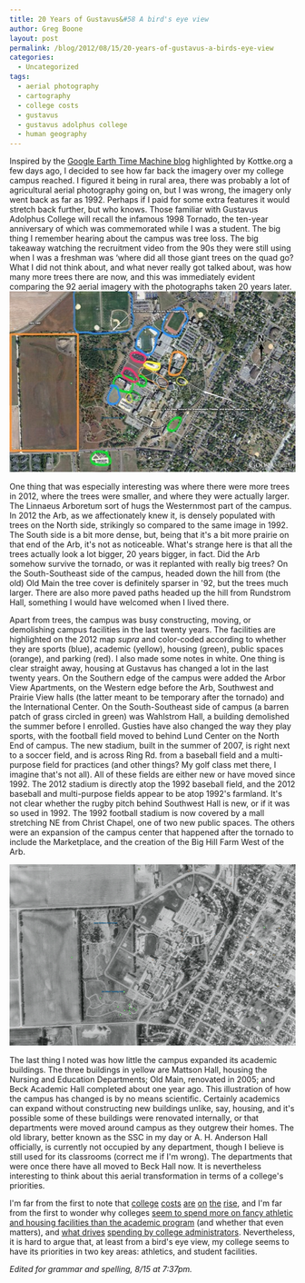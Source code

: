 ```yaml
---
title: 20 Years of Gustavus&#58 A bird's eye view
author: Greg Boone
layout: post
permalink: /blog/2012/08/15/20-years-of-gustavus-a-birds-eye-view
categories:
  - Uncategorized
tags:
  - aerial photography
  - cartography
  - college costs
  - gustavus
  - gustavus adolphus college
  - human geography
---
```

Inspired by the [Google Earth Time Machine blog][1] highlighted by Kottke.org a few days ago, I decided to see how far back the imagery over my college campus reached. I figured it being in rural area, there was probably a lot of agricultural aerial photography going on, but I was wrong, the imagery only went back as far as 1992. Perhaps if I paid for some extra features it would stretch back further, but who knows. Those familiar with Gustavus Adolphus College will recall the infamous 1998 Tornado, the ten-year anniversary of which was commemorated while I was a student. The big thing I remember hearing about the campus was tree loss. The big takeaway watching the recruitment video from the 90s they were still using when I was a freshman was &#8216;where did all those giant trees on the quad go? What I did not think about, and what never really got talked about, was how many more trees there are now, and this was immediately evident comparing the 92 aerial imagery with the photographs taken 20 years later.  
[<img class="alignleft size-medium wp-image-1596" title="Gustavus 2012" src="/assets/images/2012/08/GAC121-512x318.jpg" alt="" width="512" height="318" />][2]

One thing that was especially interesting was where there were more trees in 2012, where the trees were smaller, and where they were actually larger. The Linnaeus Arboretum sort of hugs the Westernmost part of the campus. In 2012 the Arb, as we affectionately knew it, is densely populated with trees on the North side, strikingly so compared to the same image in 1992. The South side is a bit more dense, but, being that it's a bit more prairie on that end of the Arb, it's not as noticeable. What's strange here is that all the trees actually look a lot bigger, 20 years bigger, in fact. Did the Arb somehow survive the tornado, or was it replanted with really big trees? On the South-Southeast side of the campus, headed down the hill from (the old) Old Main the tree cover is definitely sparser in '92, but the trees much larger. There are also more paved paths headed up the hill from Rundstrom Hall, something I would have welcomed when I lived there.

Apart from trees, the campus was busy constructing, moving, or demolishing campus facilities in the last twenty years. The facilities are highlighted on the 2012 map *supra* and color-coded according to whether they are sports (blue), academic (yellow), housing (green), public spaces (orange), and parking (red). I also made some notes in white. One thing is clear straight away, housing at Gustavus has changed a lot in the last twenty years. On the Southern edge of the campus were added the Arbor View Apartments, on the Western edge before the Arb, Southwest and Prairie View halls (the latter meant to be temporary after the tornado) and the International Center. On the South-Southeast side of campus (a barren patch of grass circled in green) was Wahlstrom Hall, a building demolished the summer before I enrolled. Gusties have also changed the way they play sports, with the football field moved to behind Lund Center on the North End of campus. The new stadium, built in the summer of 2007, is right next to a soccer field, and is across Ring Rd. from a baseball field and a multi-purpose field for practices (and other things? My golf class met there, I imagine that's not all). All of these fields are either new or have moved since 1992. The 2012 stadium is directly atop the 1992 baseball field, and the 2012 baseball and multi-purpose fields appear to be atop 1992's farmland. It's not clear whether the rugby pitch behind Southwest Hall is new, or if it was so used in 1992. The 1992 football stadium is now covered by a mall stretching NE from Christ Chapel, one of two new public spaces. The others were an expansion of the campus center that happened after the tornado to include the Marketplace, and the creation of the Big Hill Farm West of the Arb.

[<img class="alignleft size-medium wp-image-1594" title="Gustavus 1992" src="/assets/images/2012/08/GAC92-512x319.png" alt="" width="512" height="319" />][3]

The last thing I noted was how little the campus expanded its academic buildings. The three buildings in yellow are Mattson Hall, housing the Nursing and Education Departments; Old Main, renovated in 2005; and Beck Academic Hall completed about one year ago. This illustration of how the campus has changed is by no means scientific. Certainly academics can expand without constructing new buildings unlike, say, housing, and it's possible some of these buildings were renovated internally, or that departments were moved around campus as they outgrew their homes. The old library, better known as the SSC in my day or A. H. Anderson Hall officially, is currently not occupied by any department, though I believe is still used for its classrooms (correct me if I'm wrong). The departments that were once there have all moved to Beck Hall now. It is nevertheless interesting to think about this aerial transformation in terms of a college's priorities.

I'm far from the first to note that [college][4] [costs][5] [are][6] [on][7] [the][8] [rise][9], and I'm far from the first to wonder why colleges [seem to spend more on fancy athletic and housing facilities than the academic program][10] (and whether that even matters), and [what drives][11] [spending by college administrators][12]. Nevertheless, it is hard to argue that, at least from a bird's eye view, my college seems to have its priorities in two key areas: athletics, and student facilities.

*Edited for grammar and spelling, 8/15 at 7:37pm.*

 [1]: http://googleearthtimemachine.blogspot.fr/
 [2]: /assets/images/2012/08/GAC121.jpg
 [3]: /assets/images/2012/08/GAC92.png
 [4]: http://www.nytimes.com/2012/05/15/business/colleges-begin-to-confront-higher-costs-and-students-debt.html?pagewanted=all
 [5]: http://www.npr.org/2011/05/16/136214779/college-student-debt-grows-is-it-worth-it
 [6]: http://money.cnn.com/2011/10/26/pf/college/college_tuition_cost/index.htm
 [7]: http://www.forbes.com/sites/peterjreilly/2012/03/19/why-college-prices-keep-rising/
 [8]: http://www.npr.org/templates/story/story.php?storyId=130895432
 [9]: http://www.theatlantic.com/business/archive/2012/06/how-in-the-world-did-college-costs-rise-15-in-only-2-years/258463/
 [10]: http://www.pbs.org/wnet/need-to-know/pitchroom/are-college-sports-worth-the-cost/7827/
 [11]: http://www.newyorker.com/talk/comment/2012/05/28/120528taco_talk_lemann
 [12]: http://blogs.edweek.org/edweek/college_bound/2012/04/some_perspective_on_the_high_cost_of_college.html
